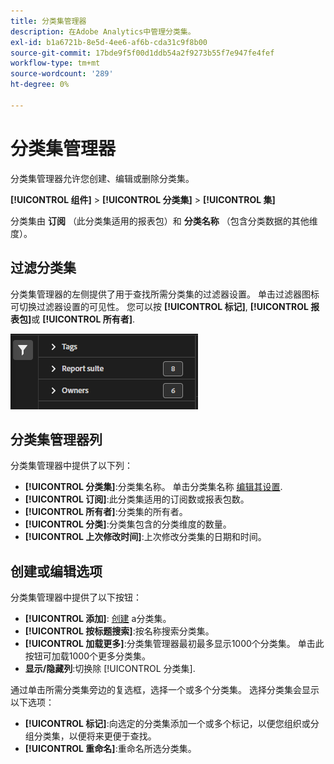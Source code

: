 ```yaml
---
title: 分类集管理器
description: 在Adobe Analytics中管理分类集。
exl-id: b1a6721b-8e5d-4ee6-af6b-cda31c9f8b00
source-git-commit: 17bde9f5f00d1ddb54a2f9273b55f7e947fe4fef
workflow-type: tm+mt
source-wordcount: '289'
ht-degree: 0%

---
```


# 分类集管理器

分类集管理器允许您创建、编辑或删除分类集。

**[!UICONTROL 组件]** > **[!UICONTROL 分类集]** > **[!UICONTROL 集]**

分类集由 **订阅** （此分类集适用的报表包）和 **分类名称** （包含分类数据的其他维度）。

## 过滤分类集

分类集管理器的左侧提供了用于查找所需分类集的过滤器设置。 单击过滤器图标可切换过滤器设置的可见性。 您可以按 **[!UICONTROL 标记]**, **[!UICONTROL 报表包]**&#x200B;或 **[!UICONTROL 所有者]**.

![分类集过滤器](../assets/classification-set-filters.png)

## 分类集管理器列

分类集管理器中提供了以下列：

* **[!UICONTROL 分类集]**:分类集名称。 单击分类集名称 [编辑其设置](settings.md).
* **[!UICONTROL 订阅]**:此分类集适用的订阅数或报表包数。
* **[!UICONTROL 所有者]**:分类集的所有者。
* **[!UICONTROL 分类]**:分类集包含的分类维度的数量。
* **[!UICONTROL 上次修改时间]**:上次修改分类集的日期和时间。

## 创建或编辑选项

分类集管理器中提供了以下按钮：

* **[!UICONTROL 添加]**: [创建](create.md) a分类集。
* **[!UICONTROL 按标题搜索]**:按名称搜索分类集。
* **[!UICONTROL 加载更多]**:分类集管理器最初最多显示1000个分类集。 单击此按钮可加载1000个更多分类集。
* **显示/隐藏列**:切换除 [!UICONTROL 分类集].

通过单击所需分类集旁边的复选框，选择一个或多个分类集。 选择分类集会显示以下选项：

* **[!UICONTROL 标记]**:向选定的分类集添加一个或多个标记，以便您组织或分组分类集，以便将来更便于查找。
* **[!UICONTROL 重命名]**:重命名所选分类集。
